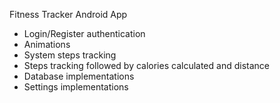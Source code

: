 Fitness Tracker Android App
- Login/Register authentication
- Animations
- System steps tracking
- Steps tracking followed by calories calculated and distance
- Database implementations
- Settings implementations
